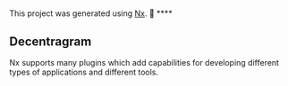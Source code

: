 

# 
This project was generated using [Nx](https://nx.dev).
🔎 ****

## Decentragram

Nx supports many plugins which add capabilities for developing different types of applications and different tools.
